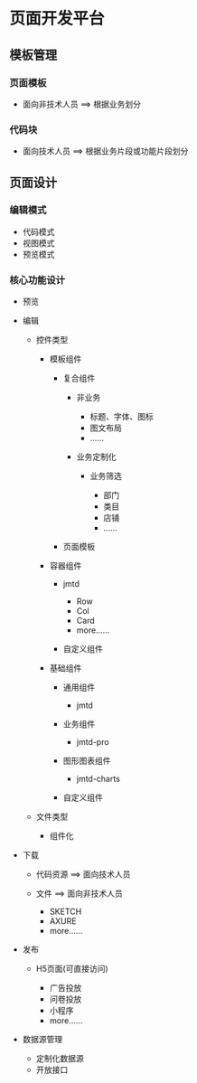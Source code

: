 # 页面开发平台

## 模板管理

### 页面模板

- 面向非技术人员 ==> 根据业务划分

### 代码块

- 面向技术人员 ==> 根据业务片段或功能片段划分

## 页面设计

### 编辑模式

- 代码模式
- 视图模式
- 预览模式

### 核心功能设计

- 预览
- 编辑

	- 控件类型

		- 模板组件

			- 复合组件

				- 非业务

					- 标题、字体、图标
					- 图文布局
					- ......

				- 业务定制化

					- 业务筛选

						- 部门
						- 类目
						- 店铺
						- ......

			- 页面模板

		- 容器组件

			- jmtd

				- Row
				- Col
				- Card
				- more......

			- 自定义组件

		- 基础组件

			- 通用组件

				- jmtd

			- 业务组件

				- jmtd-pro

			- 图形图表组件

				- jmtd-charts

			- 自定义组件

	- 文件类型

		- 组件化

- 下载

	- 代码资源 ==> 面向技术人员
	- 文件 ==> 面向非技术人员

		- SKETCH
		- AXURE
		- more......

- 发布

	- H5页面(可直接访问)

		- 广告投放
		- 问卷投放
		- 小程序
		- more......

- 数据源管理

	- 定制化数据源
	- 开放接口

